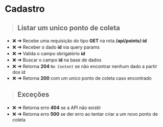 # Cadastro

> ## Listar um unico ponto de coleta

- <span style='font-size:15px;'>&#10060;</span>
  <span style='font-size:16px;'>&#10140;</span> Recebe uma requisição do tipo **GET** na rota **/api/points/:id**
- <span style='font-size:15px;'>&#10060;</span>
  <span style='font-size:16px;'>&#10140;</span> Receber o dado **id** via query params
- <span style='font-size:15px;'>&#10060;</span>
  <span style='font-size:16px;'>&#10140;</span> Valida o campo obrigatório **id**
- <span style='font-size:15px;'>&#10060;</span>
  <span style='font-size:16px;'>&#10140;</span> Buscar o campo **id** na base de dados
- <span style='font-size:15px;'>&#10060;</span>
  <span style='font-size:16px;'>&#10140;</span> Retorna **204** `No Content` se não encontrar nenhum dado a partir dos id
- <span style='font-size:15px;'>&#10060;</span>
  <span style='font-size:16px;'>&#10140;</span> Retorna **200** com um unico ponto de coleta caso encontrado

> ## Exceções

- <span style='font-size:15px;'>&#10060;</span>
  <span style='font-size:16px;'>&#10140;</span> Retorna erro **404** se a API não existir
- <span style='font-size:15px;'>&#10060;</span>
  <span style='font-size:16px;'>&#10140;</span> Retorna erro **500** se der erro ao tentar criar a um novo ponto de coleta